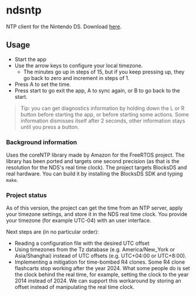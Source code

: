 # ndsntp
NTP client for the Nintendo DS. Download [here](https://github.com/IvanVeloz/ndsntp/releases).

## Usage
* Start the app
* Use the arrow keys to configure your local timezone.
  - The minutes go up in steps of 15, but if you keep pressing up, they go back to zero and increment in steps of 1.
* Press A to set the time.
* Press start to go exit the app, A to sync again, or B to go back to the start.

>Tip: you can get diagnostics information by holding down the L or R button before starting the app, or before starting some actions. Some information dismisses itself after 2 seconds, other information stays until you press a button.

### Background information
Uses the coreNTP library made by Amazon for the FreeRTOS project. The library has been ported and targets one second precision (as that is the resolution for the NDS's real time clock). The project targets BlocksDS and real hardware. You can build it by installing the BlocksDS SDK and typing `make`.

### Project status
As of this version, the project can get the time from an NTP server, apply your timezone settings, and store it in the NDS real time clock. You provide your timezone (for example UTC-04) with an user interface.

Next steps are (in no particular order):
* Reading a configuration file with the desired UTC offset
* Using timezones from the Tz database (e.g. America/New_York or Asia/Shanghai) instead of UTC offsets (e.g. UTC+04:00 or UTC+8:00).
* Implementing a mitigation for time-bombed R4 clones. Some R4 clone flashcarts stop working after the year 2024. What some people do is set the clock behind the real time, for example, setting the clock to the year 2014 instead of 2024. We can support this workaround by storing an offset instead of manipulating the real time clock.
